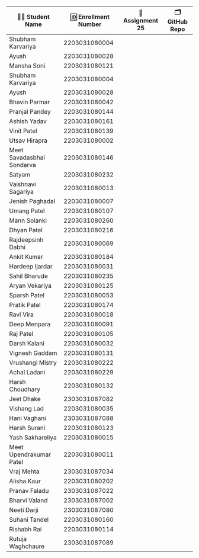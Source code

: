 | 👩‍🎓 Student Name              | 🆔 Enrollment Number | 📄 Assignment 25 | 🗂️ GitHub Repo |
|-------------------------------|----------------------|-----------------|---------------|
| Shubham Karvariya             | 2203031080004        |                 |               |
| Ayush                         | 2203031080028        |                 |               |
| Mansha Soni                   | 2203031080121        |                 |               |
| Shubham Karvariya             | 2203031080004        |                 |               |
| Ayush                         | 2203031080028        |                 |               |
| Bhavin Parmar                 | 2203031080042        |                 |               |
| Pranjal Pandey                | 2203031080144        |                 |               |
| Ashish Yadav                  | 2203031080161        |                 |               |
| Vinit Patel                   | 2203031080139        |                 |               |
| Utsav Hirapra                 | 2203031080002        |                 |               |
| Meet Savadasbhai Sondarva     | 2203031080146        |                 |               |
| Satyam                        | 2203031080232        |                 |               |
| Vaishnavi Sagariya            | 2203031080013        |                 |               |
| Jenish Paghadal               | 2203031080007        |                 |               |
| Umang Patel                   | 2203031080107        |                 |               |
| Mann Solanki                  | 2203031080260        |                 |               |
| Dhyan Patel                   | 2203031080216        |                 |               |
| Rajdeepsinh Dabhi             | 2203031080069        |                 |               |
| Ankit Kumar                   | 2203031080184        |                 |               |
| Hardeep Ijardar               | 2203031080031        |                 |               |
| Sahil Bharude                 | 2203031080235        |                 |               |
| Aryan Vekariya                | 2203031080125        |                 |               |
| Sparsh Patel                  | 2203031080053        |                 |               |
| Pratik Patel                  | 2203031080174        |                 |               |
| Ravi Vira                     | 2203031080018        |                 |               |
| Deep Menpara                  | 2203031080091        |                 |               |
| Raj Patel                     | 2203031080105        |                 |               |
| Darsh Kalani                  | 2203031080032        |                 |               |
| Vignesh Gaddam                | 2203031080131        |                 |               |
| Vrushangi Mistry              | 2203031080222        |                 |               |
| Achal Ladani                  | 2203031080229        |                 |               |
| Harsh Choudhary               | 2203031080132        |                 |               |
| Jeet Dhake                    | 2303031087082        |                 |               |
| Vishang Lad                   | 2203031080035        |                 |               |
| Hani Vaghani                  | 2303031087088        |                 |               |
| Harsh Surani                  | 2203031080123        |                 |               |
| Yash Sakhareliya              | 2203031080015        |                 |               |
| Meet Upendrakumar Patel       | 2203031080011        |                 |               |
| Vraj Mehta                    | 2303031087034        |                 |               |
| Alisha Kaur                   | 2203031080202        |                 |               |
| Pranav Faladu                 | 2303031087022        |                 |               |
| Bharvi Valand                 | 2303031087002        |                 |               |
| Neeti Darji                   | 2303031087080        |                 |               |
| Suhani Tandel                 | 2203031080160        |                 |               |
| Rishabh Rai                   | 2203031080114        |                 |               |
| Rutuja Waghchaure             | 2303031087089        |                 |               |
